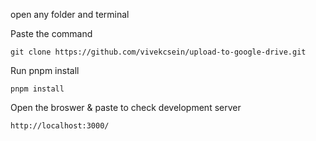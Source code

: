 <p>
open any folder and terminal
</p>

<p>

</p>

<p> Paste the command

    git clone https://github.com/vivekcsein/upload-to-google-drive.git

</p>

<p> Run pnpm install

    pnpm install

</p>

<p>Open the broswer & paste to check development server

    http://localhost:3000/

</p>
